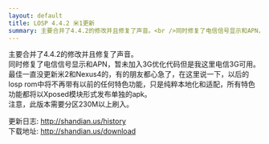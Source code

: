 ```yaml
---
layout: default
title: LOSP 4.4.2 米1更新
summary: 主要合并了4.4.2的修改并且修复了声音。<br />同时修复了电信信号显示和APN，暂未加入3G优化代码但是我这里电信3G可用。
---
```

主要合并了4.4.2的修改并且修复了声音。  
同时修复了电信信号显示和APN，暂未加入3G优化代码但是我这里电信3G可用。  
最佳一直没更新米2和Nexus4的，有的朋友都心急了，在这里说一下，以后的losp rom中将不再带有以前的任何特色功能，只是纯粹本地化和适配，所有特色功能都将以Xposed模块形式发布单独的apk。  
注意，此版本需要分区230M以上刷入。

更新日志: <http://shandian.us/history>  
下载地址: <http://shandian.us/download>
